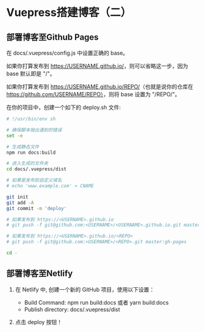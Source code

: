 # Vuepress搭建博客（二）

## 部署博客至Github Pages

在 docs/.vuepress/config.js 中设置正确的 base。

如果你打算发布到 <https://USERNAME.github.io/>，则可以省略这一步，因为 base 默认即是 "/"。

如果你打算发布到 <https://USERNAME.github.io/REPO/>（也就是说你的仓库在 <https://github.com/USERNAME/REPO）>，则将 base 设置为 "/REPO/"。

在你的项目中，创建一个如下的 deploy.sh 文件:

```sh
# !/usr/bin/env sh

# 确保脚本抛出遇到的错误
set -e

# 生成静态文件
npm run docs:build

# 进入生成的文件夹
cd docs/.vuepress/dist

# 如果是发布到自定义域名
# echo 'www.example.com' > CNAME

git init
git add -A
git commit -m 'deploy'

# 如果发布到 https://<USERNAME>.github.io
# git push -f git@github.com:<USERNAME>/<USERNAME>.github.io.git master

# 如果发布到 https://<USERNAME>.github.io/<REPO>
# git push -f git@github.com:<USERNAME>/<REPO>.git master:gh-pages

cd -
```

## 部署博客至Netlify

1. 在 Netlify 中, 创建一个新的 GitHub 项目，使用以下设置：

    - Build Command: npm run build:docs 或者 yarn build:docs
    - Publish directory: docs/.vuepress/dist

2. 点击 deploy 按钮！
